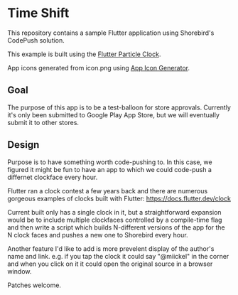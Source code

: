 # Time Shift

This repository contains a sample Flutter application using Shorebird's CodePush solution.

This example is built using the [Flutter Particle Clock](https://github.com/miickel/flutter_particle_clock).

App icons generated from icon.png using [App Icon Generator](https://www.appicon.co/).

## Goal

The purpose of this app is to be a test-balloon for store approvals.  Currently it's only
been submitted to Google Play App Store, but we will eventually submit it to other stores.

## Design

Purpose is to have something worth code-pushing to.  In this case, we figured it might
be fun to have an app to which we could code-push a differnet clockface every hour.

Flutter ran a clock contest a few years back and there are numerous gorgeous examples
of clocks built with Flutter:
https://docs.flutter.dev/clock

Current built only has a single clock in it, but a straightforward expansion would
be to include multiple clockfaces controlled by a compile-time flag and then
write a script which builds N-different versions of the app for the N clock faces
and pushes a new one to Shorebird every hour.

Another feature I'd like to add is more prevelent display of the author's name
and link.  e.g. if you tap the clock it could say "@miickel" in the corner
and when you click on it it could open the original source in a browser window.

Patches welcome.
